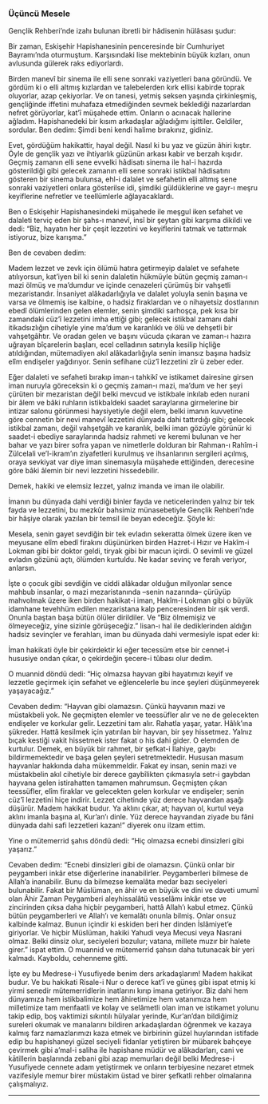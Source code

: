 ### Üçüncü Mesele
Gençlik Rehberi’nde izahı bulunan ibretli bir hâdisenin hülâsası şudur:

Bir zaman, Eskişehir Hapishanesinin penceresinde bir Cumhuriyet Bayramı’nda oturmuştum. Karşısındaki lise mektebinin büyük kızları, onun avlusunda gülerek raks ediyorlardı.

Birden manevî bir sinema ile elli sene sonraki vaziyetleri bana göründü. Ve gördüm ki o elli altmış kızlardan ve talebelerden kırk ellisi kabirde toprak oluyorlar, azap çekiyorlar. Ve on tanesi, yetmiş seksen yaşında çirkinleşmiş, gençliğinde iffetini muhafaza etmediğinden sevmek beklediği nazarlardan nefret görüyorlar, kat’î müşahede ettim. Onların o acınacak hallerine ağladım. Hapishanedeki bir kısım arkadaşlar ağladığımı işittiler. Geldiler, sordular. Ben dedim: Şimdi beni kendi halime bırakınız, gidiniz.

Evet, gördüğüm hakikattir, hayal değil. Nasıl ki bu yaz ve güzün âhiri kıştır. Öyle de gençlik yazı ve ihtiyarlık güzünün arkası kabir ve berzah kışıdır. Geçmiş zamanın elli sene evvelki hâdisatı sinema ile hal-i hazırda gösterildiği gibi gelecek zamanın elli sene sonraki istikbal hâdisatını gösteren bir sinema bulunsa, ehl-i dalalet ve sefahetin elli altmış sene sonraki vaziyetleri onlara gösterilse idi, şimdiki güldüklerine ve gayr-ı meşru keyiflerine nefretler ve teellümlerle ağlayacaklardı.

Ben o Eskişehir Hapishanesindeki müşahede ile meşgul iken sefahet ve dalaleti terviç eden bir şahs-ı manevî, insî bir şeytan gibi karşıma dikildi ve dedi: “Biz, hayatın her bir çeşit lezzetini ve keyiflerini tatmak ve tattırmak istiyoruz, bize karışma.”

Ben de cevaben dedim:

Madem lezzet ve zevk için ölümü hatıra getirmeyip dalalet ve sefahete atılıyorsun, kat’iyen bil ki senin dalaletin hükmüyle bütün geçmiş zaman-ı mazi ölmüş ve ma’dumdur ve içinde cenazeleri çürümüş bir vahşetli mezaristandır. İnsaniyet alâkadarlığıyla ve dalalet yoluyla senin başına ve varsa ve ölmemiş ise kalbine, o hadsiz firaklardan ve o nihayetsiz dostlarının ebedî ölümlerinden gelen elemler, senin şimdiki sarhoşça, pek kısa bir zamandaki cüz’î lezzetini imha ettiği gibi; gelecek istikbal zamanı dahi itikadsızlığın cihetiyle yine ma’dum ve karanlıklı ve ölü ve dehşetli bir vahşetgâhtır. Ve oradan gelen ve başını vücuda çıkaran ve zaman-ı hazıra uğrayan bîçarelerin başları, ecel celladının satırıyla kesilip hiçliğe atıldığından, mütemadiyen akıl alâkadarlığıyla senin imansız başına hadsiz elîm endişeler yağdırıyor. Senin sefihane cüz’î lezzetini zîr ü zeber eder.

Eğer dalaleti ve sefaheti bırakıp iman-ı tahkikî ve istikamet dairesine girsen iman nuruyla göreceksin ki o geçmiş zaman-ı mazi, ma’dum ve her şeyi çürüten bir mezaristan değil belki mevcud ve istikbale inkılab eden nurani bir âlem ve bâki ruhların istikbaldeki saadet saraylarına girmelerine bir intizar salonu görünmesi haysiyetiyle değil elem, belki imanın kuvvetine göre cennetin bir nevi manevî lezzetini dünyada dahi tattırdığı gibi; gelecek istikbal zamanı, değil vahşetgâh ve karanlık, belki iman gözüyle görünür ki saadet-i ebediye saraylarında hadsiz rahmeti ve keremi bulunan ve her bahar ve yazı birer sofra yapan ve nimetlerle dolduran bir Rahman-ı Rahîm-i Zülcelali ve’l-ikram’ın ziyafetleri kurulmuş ve ihsanlarının sergileri açılmış, oraya sevkiyat var diye iman sinemasıyla müşahede ettiğinden, derecesine göre bâki âlemin bir nevi lezzetini hissedebilir.

Demek, hakiki ve elemsiz lezzet, yalnız imanda ve iman ile olabilir.

İmanın bu dünyada dahi verdiği binler fayda ve neticelerinden yalnız bir tek fayda ve lezzetini, bu mezkûr bahsimiz münasebetiyle Gençlik Rehberi’nde bir hâşiye olarak yazılan bir temsil ile beyan edeceğiz. Şöyle ki:

Mesela, senin gayet sevdiğin bir tek evladın sekeratta ölmek üzere iken ve meyusane elîm ebedî firakını düşünürken birden Hazret-i Hızır ve Hakîm-i Lokman gibi bir doktor geldi, tiryak gibi bir macun içirdi. O sevimli ve güzel evladın gözünü açtı, ölümden kurtuldu. Ne kadar sevinç ve ferah veriyor, anlarsın.

İşte o çocuk gibi sevdiğin ve ciddi alâkadar olduğun milyonlar sence mahbub insanlar, o mazi mezaristanında –senin nazarında– çürüyüp mahvolmak üzere iken birden hakikat-i iman, Hakîm-i Lokman gibi o büyük idamhane tevehhüm edilen mezaristana kalp penceresinden bir ışık verdi. Onunla baştan başa bütün ölüler dirildiler. Ve “Biz ölmemişiz ve ölmeyeceğiz, yine sizinle görüşeceğiz.” lisan-ı hal ile dediklerinden aldığın hadsiz sevinçler ve ferahları, iman bu dünyada dahi vermesiyle ispat eder ki:

İman hakikati öyle bir çekirdektir ki eğer tecessüm etse bir cennet-i hususiye ondan çıkar, o çekirdeğin şecere-i tûbası olur dedim.

O muannid döndü dedi: “Hiç olmazsa hayvan gibi hayatımızı keyif ve lezzetle geçirmek için sefahet ve eğlencelerle bu ince şeyleri düşünmeyerek yaşayacağız.”

Cevaben dedim: “Hayvan gibi olamazsın. Çünkü hayvanın mazi ve müstakbeli yok. Ne geçmişten elemler ve teessüfler alır ve ne de gelecekten endişeler ve korkular gelir. Lezzetini tam alır. Rahatla yaşar, yatar. Hâlık’ına şükreder. Hattâ kesilmek için yatırılan bir hayvan, bir şey hissetmez. Yalnız bıçak kestiği vakit hissetmek ister fakat o his dahi gider. O elemden de kurtulur. Demek, en büyük bir rahmet, bir şefkat-i İlahiye, gaybı bildirmemektedir ve başa gelen şeyleri setretmektedir. Hususan masum hayvanlar hakkında daha mükemmeldir. Fakat ey insan, senin mazi ve müstakbelin akıl cihetiyle bir derece gaybîlikten çıkmasıyla setr-i gaybdan hayvana gelen istirahatten tamamen mahrumsun. Geçmişten çıkan teessüfler, elîm firaklar ve gelecekten gelen korkular ve endişeler; senin cüz’î lezzetini hiçe indirir. Lezzet cihetinde yüz derece hayvandan aşağı düşürür. Madem hakikat budur. Ya aklını çıkar, at; hayvan ol, kurtul veya aklını imanla başına al, Kur’an’ı dinle. Yüz derece hayvandan ziyade bu fâni dünyada dahi safi lezzetleri kazan!” diyerek onu ilzam ettim.

Yine o mütemerrid şahıs döndü dedi: “Hiç olmazsa ecnebi dinsizleri gibi yaşarız.”

Cevaben dedim: “Ecnebi dinsizleri gibi de olamazsın. Çünkü onlar bir peygamberi inkâr etse diğerlerine inanabilirler. Peygamberleri bilmese de Allah’a inanabilir. Bunu da bilmezse kemalâta medar bazı seciyeleri bulunabilir. Fakat bir Müslüman, en âhir ve en büyük ve dini ve daveti umumî olan Âhir Zaman Peygamberi aleyhissalâtü vesselâmı inkâr etse ve zincirinden çıksa daha hiçbir peygamberi, hattâ Allah’ı kabul etmez. Çünkü bütün peygamberleri ve Allah’ı ve kemalâtı onunla bilmiş. Onlar onsuz kalbinde kalmaz. Bunun içindir ki eskiden beri her dinden İslâmiyet’e giriyorlar. Ve hiçbir Müslüman, hakiki Yahudi veya Mecusi veya Nasrani olmaz. Belki dinsiz olur, seciyeleri bozulur; vatana, millete muzır bir halete girer.” ispat ettim. O muannid ve mütemerrid şahsın daha tutunacak bir yeri kalmadı. Kayboldu, cehenneme gitti.

İşte ey bu Medrese-i Yusufiyede benim ders arkadaşlarım! Madem hakikat budur. Ve bu hakikati Risale-i Nur o derece kat’î ve güneş gibi ispat etmiş ki yirmi senedir mütemerridlerin inatlarını kırıp imana getiriyor. Biz dahi hem dünyamıza hem istikbalimize hem âhiretimize hem vatanımıza hem milletimize tam menfaatli ve kolay ve selâmetli olan iman ve istikamet yolunu takip edip, boş vaktimizi sıkıntılı hülyalar yerinde, Kur’an’dan bildiğimiz sureleri okumak ve manalarını bildiren arkadaşlardan öğrenmek ve kazaya kalmış farz namazlarımızı kaza etmek ve birbirinin güzel huylarından istifade edip bu hapishaneyi güzel seciyeli fidanlar yetiştiren bir mübarek bahçeye çevirmek gibi a’mal-i saliha ile hapishane müdür ve alâkadarları, cani ve kātillerin başlarında zebani gibi azap memurları değil belki Medrese-i Yusufiyede cennete adam yetiştirmek ve onların terbiyesine nezaret etmek vazifesiyle memur birer müstakim üstad ve birer şefkatli rehber olmalarına çalışmalıyız.

***

